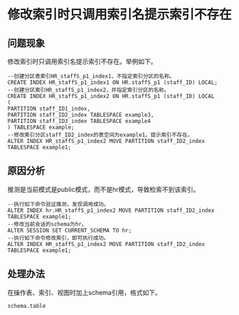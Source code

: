 # 修改索引时只调用索引名提示索引不存在<a name="ZH-CN_TOPIC_0291615105"></a>

## 问题现象<a name="section11297759192710"></a>

修改索引时只调用索引名提示索引不存在。举例如下。

```
--创建分区表索引HR_staffS_p1_index1，不指定索引分区的名称。 
CREATE INDEX HR_staffS_p1_index1 ON HR.staffS_p1 (staff_ID) LOCAL; 
--创建分区索引HR_staffS_p1_index2，并指定索引分区的名称。 
CREATE INDEX HR_staffS_p1_index2 ON HR.staffS_p1 (staff_ID) LOCAL 
(   
PARTITION staff_ID1_index,    
PARTITION staff_ID2_index TABLESPACE example3,    
PARTITION staff_ID3_index TABLESPACE example4 
) TABLESPACE example; 
--修改索引分区staff_ID2_index的表空间为example1，提示索引不存在。
ALTER INDEX HR_staffS_p1_index2 MOVE PARTITION staff_ID2_index TABLESPACE example1;
```

## 原因分析<a name="section13485101002814"></a>

推测是当前模式是public模式，而不是hr模式，导致检索不到该索引。

```
--执行如下命令验证推测，发现调用成功。
ALTER INDEX hr.HR_staffS_p1_index2 MOVE PARTITION staff_ID2_index TABLESPACE example1;
--修改当前会话的schema为hr。
ALTER SESSION SET CURRENT_SCHEMA TO hr;
--执行如下命令修改索引，即可执行成功。
ALTER INDEX HR_staffS_p1_index2 MOVE PARTITION staff_ID2_index TABLESPACE example1;
```

## 处理办法<a name="section12373188285"></a>

在操作表、索引、视图时加上schema引用，格式如下。

```
schema.table
```

